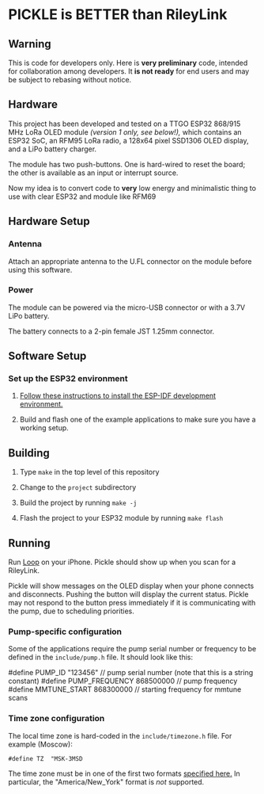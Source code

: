 # PICKLE is BETTER than RileyLink


## Warning

This is code for developers only. Here is **very preliminary** code, intended for
collaboration among developers. It **is not ready** for end users
and may be subject to rebasing without notice.

## Hardware

This project has been developed and tested on
a TTGO ESP32 868/915 MHz LoRa OLED module *(version 1 only, see below!),*
which contains an ESP32 SoC, an RFM95 LoRa radio,
a 128x64 pixel SSD1306 OLED display, and a LiPo battery charger.

The module has two push-buttons.
One is hard-wired to reset the board;
the other is available as an input or interrupt source.

Now my idea is to convert code to **very** low energy and minimalistic thing to use with clear ESP32 and module like RFM69


## Hardware Setup

### Antenna

Attach an appropriate antenna to the U.FL connector on the module
before using this software.

### Power

The module can be powered via the micro-USB connector or with a 3.7V
LiPo battery.

The battery connects to a 2-pin female JST 1.25mm connector.

## Software Setup

### Set up the ESP32 environment

1. [Follow these instructions to install the ESP-IDF development environment.](https://docs.espressif.com/projects/esp-idf/en/latest/get-started/index.html#installation-step-by-step)

1. Build and flash one of the example applications to make sure you have a working setup.

## Building

1. Type `make` in the top level of this repository

1. Change to the `project` subdirectory

1. Build the project by running `make -j`

1. Flash the project to your ESP32 module by running `make flash`

## Running

Run [Loop](https://loopkit.github.io/loopdocs/) on your iPhone.
Pickle should show up when you scan for a RileyLink.

Pickle will show messages on the OLED display when your phone
connects and disconnects. Pushing the button will display the current
status. Pickle may not respond to the button press immediately if it is
communicating with the pump, due to scheduling priorities.

### Pump-specific configuration

Some of the applications require the pump serial number or frequency
to be defined in the `include/pump.h` file.
It should look like this:

 #define PUMP_ID		"123456"	// pump serial number (note that this is a string constant)
 #define PUMP_FREQUENCY	868500000	// pump frequency
 #define MMTUNE_START	868300000	// starting frequency for mmtune scans


### Time zone configuration

The local time zone is hard-coded in the `include/timezone.h` file.
For example (Moscow):

    #define TZ	"MSK-3MSD

The time zone must be in one of the first two formats
[specified here.](https://www.gnu.org/software/libc/manual/html_node/TZ-Variable.html)
In particular, the "America/New_York" format is *not* supported.

